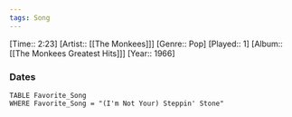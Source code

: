 ```yaml
---
tags: Song  
---
```

[Time:: 2:23]
[Artist:: [[The Monkees]]]
[Genre:: Pop]
[Played:: 1]
[Album:: [[The Monkees Greatest Hits]]]
[Year:: 1966]
### Dates
````dataview
TABLE Favorite_Song
WHERE Favorite_Song = "(I'm Not Your) Steppin' Stone"
````